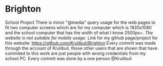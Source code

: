 # Brighton
School Project
There is minor "@media" query usage for the web pages to fit two computer screens which are for my computer which is 1920x1080 and the school computer that has the width of what I know 2500px+.
*The website is not suitable for mobile usage.*
Link for my github page/project for this website: https://github.com/Krulibuli/Brighton
Every commit was made through the account of Krulibuli, those other users that are shown that have commited to this work are just people with wrong credentials from my school PC. Every commit was done by a one person @Krulibuli
